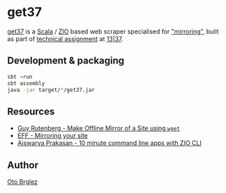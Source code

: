 # get37

[get37] is a [Scala] / [ZIO] based web scraper specialised
for ["mirroring"](https://www.eff.org/keeping-your-site-alive/mirroring-your-site), built as part
of [technical assignment](./assignment.pdf) at [13|37][1337].

## Development & packaging

```bash
sbt ~run
sbt assembly
java -jar target/*/get37.jar
```

## Resources

- [Guy Rutenberg - Make Offline Mirror of a Site using `wget`](https://www.guyrutenberg.com/2014/05/02/make-offline-mirror-of-a-site-using-wget/)
- [EFF - Mirroring your site](https://www.eff.org/keeping-your-site-alive/mirroring-your-site)
- [Aiswarya Prakasan - 10 minute command line apps with ZIO CLI](https://www.slideshare.net/AiswaryaPrakasan/10-minute-command-line-apps-with-zio-cli)

## Author

[Oto Brglez](https://github.com/otobrglez)

[scala]: https://www.scala-lang.org/

[zio]: https://zio.dev/

[get37]: https://github.com/otobrglez/get37

[1337]: https://1337.tech/
